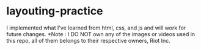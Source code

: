 # layouting-practice
I implemented what I've learned from html, css, and js and will work for future changes.
*Note : I DO NOT own any of the images or videos used in this repo, all of them belongs to their respective owners, Riot Inc.